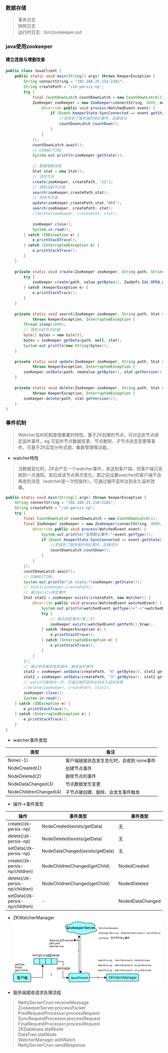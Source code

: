 ### 数据存储
>事务日志  
快照日志  
运行时日志：bin/zookeeper.out

### java使用zookeeper
#### 建立连接与增删改查
```java 
public class JavaClient {
    public static void main(String[] args) throws KeeperException {
        String connectString = "192.168.25.154:2181";
        String createPath = "/zk-persis-np";
        try {
            final CountDownLatch countDownLatch = new CountDownLatch(1);
            ZooKeeper zooKeeper = new ZooKeeper(connectString, 4000, new Watcher() {
                @Override public void process(WatchedEvent event) {
                    if (Event.KeeperState.SyncConnected == event.getState()) {
                        //若收到了服务端的响应事件，连接成功
                        countDownLatch.countDown();
                    }
                }
            });
            countDownLatch.await();
            // CONNECTING
            System.out.println(zooKeeper.getState());

            // 数据增删改查
            Stat stat = new Stat();
            // 添加节点
            create(zooKeeper, createPath, "11");
            // 得到当前节点值
            search(zooKeeper,createPath,stat);
            // 修改节点值
            update(zooKeeper,createPath,stat,"069");
            search(zooKeeper, createPath, stat);
            //delete(zooKeeper, createPath, stat);

            zooKeeper.close();
            System.in.read();
        } catch (IOException e) {
            e.printStackTrace();
        } catch (InterruptedException e) {
            e.printStackTrace();
        }
    }

    private static void create(ZooKeeper zooKeeper, String path, String value) throws InterruptedException {
        try {
            zooKeeper.create(path, value.getBytes(), ZooDefs.Ids.OPEN_ACL_UNSAFE, CreateMode.PERSISTENT);
        } catch (KeeperException e) {
            e.printStackTrace();
        }
    }

    private static void search(ZooKeeper zooKeeper, String path, Stat stat)
            throws KeeperException, InterruptedException {
        Thread.sleep(1000);
        // 得到当前节点的值
        byte[] bytes = new byte[0];
        bytes = zooKeeper.getData(path, null, stat);
        System.out.println(new String(bytes));
    }

    private static void update(ZooKeeper zooKeeper, String path, Stat stat, String newValue)
            throws KeeperException, InterruptedException {
        zooKeeper.setData(path, newValue.getBytes(), stat.getVersion());
    }

    private static void delete(ZooKeeper zooKeeper, String path, Stat stat)
            throws KeeperException, InterruptedException {
        zooKeeper.delete(path, stat.getVersion());
    }
}
```
### 事件机制
>Watcher监听机制是很重要的特性，基于ZK创建的节点，可对这些节点绑定监听事件，eg.可监听节点数据变更、节点删除、子节点状态变更等事件，可基于ZK实现分布式锁、集群管理等功能。  
- watcher特性
>当数据变化时，ZK会产生一个watcher事件，发送到客户端，但客户端只会收到一次通知。若后续该节点再次变化，那之前设置watcher的客户端不会再收到消息（watcher是一次性操作）。可通过循环监听达到永久监听效果。

```java 
public static void main(String[] args) throws KeeperException {
    String connectString = "192.168.25.154:2181";
    String createPath = "/zk-persis-np";
    try {
        final CountDownLatch countDownLatch = new CountDownLatch(1);
        final ZooKeeper zooKeeper = new ZooKeeper(connectString, 4000, new Watcher() {
            @Override public void process(WatchedEvent event) {
                System.out.println("全局默认事件:"+event.getType());
                if (Event.KeeperState.SyncConnected == event.getState()) {
                    //若收到了服务端的响应事件，连接成功
                    countDownLatch.countDown();
                }
            }
        });
        countDownLatch.await();
        // CONNECTING
        System.out.println("zk state:"+zooKeeper.getState());
        // test1(zooKeeper,createPath);
        // 通过exists绑定事件
        Stat stat2 = zooKeeper.exists(createPath, new Watcher() {
            @Override public void process(WatchedEvent watchedEvent) {
                System.out.println(watchedEvent.getType()+"->"+watchedEvent.getPath());
                try {
                    // 再次绑定事件(第二次)
                    zooKeeper.exists(watchedEvent.getPath(),true);
                } catch (KeeperException e) {
                    e.printStackTrace();
                } catch (InterruptedException e) {
                    e.printStackTrace();
                }
            }
        });
        // 通过修改事务类型操作，触发监听事件
        stat2 = zooKeeper.setData(createPath, "4".getBytes(), stat2.getVersion());
        stat2 = zooKeeper.setData(createPath, "3".getBytes(), stat2.getVersion());
        // watch只能响应一次，可通过循环监听达到永久监听效果
        //delete(zooKeeper, createPath, stat2);
        zooKeeper.close();
        System.in.read();
    } catch (IOException e) {
        e.printStackTrace();
    } catch (InterruptedException e) {
        e.printStackTrace();
    }
}
```
- watcher事件类型

类型 | 备注
---|---
None(-1) | 客户端链接状态发生变化时，会收到 none事件
NodeCreated(1) | 创建节点事件
NodeDeleted(2) | 删除节点的事件
NodeDataChanged(3) | 节点数据发生变更
NodeChildrenChanged(4) | 子节点被创建、删除、会发生事件触发

- 操作->事件类型

操作 | 事件类型 | 事件类型 
---|---|---
create(/zk-persis-np) | NodeCreated(exists/getData) | 无
delete(/zk-persis-np) | NodeDeleted(exists/getData) | 无
setData(/zk-persis-np) | NodeDataChanged(exists/getData) | 无
create(/zk-persis-np/children) | NodeChildrenChanged(getChild) | NodedCreated
delete(/zk-persis-np/children) | NodeChildrenChanged(getChild) | NodedDeleted
setData(/zk-persis-np/children)  | - | NodedDataChanged

- ZKWatcherManager  
![image](https://raw.githubusercontent.com/nanphonfy/note-images/master/promote-2019/distributed/10/ZKWatcherManager.png)

- 服务端接收请求处理流程
>NettyServerCnxn.receiveMessage  
ZookeeperServer.processPacket  
PredRequestProcessor.processRequest  
SyncRequestProcessor.processRequest   
FinalRequestProcessor.processRequest  
ZKDatabase.statNode  
DataTree.statNode  
WatcherManager.addWatch  
NettyServerCnxn.sendResponse  
